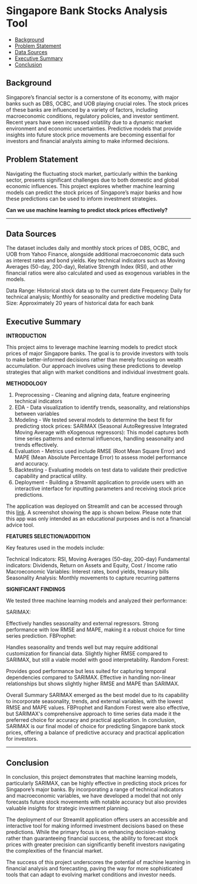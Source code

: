
# Singapore Bank Stocks Analysis Tool
 - [Background](#Background)
 - [Problem Statement](#Problem-Statement)
 - [Data Sources](#Data-Sources)
 - [Executive Summary](#Executive-Summary)
 - [Conclusion](#Conclusion)
 

## Background

Singapore’s financial sector is a cornerstone of its economy, with major banks such as DBS, OCBC, and UOB playing crucial roles. The stock prices of these banks are influenced by a variety of factors, including macroeconomic conditions, regulatory policies, and investor sentiment. Recent years have seen increased volatility due to a dynamic market environment and economic uncertainties. Predictive models that provide insights into future stock price movements are becoming essential for investors and financial analysts aiming to make informed decisions.

## Problem Statement
Navigating the fluctuating stock market, particularly within the banking sector, presents significant challenges due to both domestic and global economic influences. This project explores whether machine learning models can predict the stock prices of Singapore’s major banks and how these predictions can be used to inform investment strategies.

**Can we use machine learning to predict stock prices effectively?**



--- 
## Data Sources
The dataset includes daily and monthly stock prices of DBS, OCBC, and UOB from Yahoo Finance, alongside additional macroeconomic data such as interest rates and bond yields. Key technical indicators such as Moving Averages (50-day, 200-day), Relative Strength Index (RSI), and other financial ratios were also calculated and used as exogenous variables in the models.

Data Range: Historical stock data up to the current date
Frequency: Daily for technical analysis; Monthly for seasonality and predictive modeling
Data Size: Approximately 20 years of historical data for each bank

## Executive Summary
**INTRODUCTION**

This project aims to leverage machine learning models to predict stock prices of major Singapore banks. The goal is to provide investors with tools to make better-informed decisions rather than merely focusing on wealth accumulation. Our approach involves using these predictions to develop strategies that align with market conditions and individual investment goals.

**METHODOLOGY**

1. Preprocessing - Cleaning and aligning data, feature engineering technical indicators
2. EDA - Data visualization to identify trends, seasonality, and relationships between variables
3. Modeling - We tested several models to determine the best fit for predicting stock prices: SARIMAX (Seasonal AutoRegressive Integrated Moving Average with eXogenous regressors): This model captures both time series patterns and external influences, handling seasonality and trends effectively.
5. Evaluation - Metrics used include RMSE (Root Mean Square Error) and MAPE (Mean Absolute Percentage Error) to assess model performance and accuracy.
6. Backtesting - Evaluating models on test data to validate their predictive capability and practical utility.
7. Deployment - Building a Streamlit application to provide users with an interactive interface for inputting parameters and receiving stock price predictions.

The application was deployed on Streamlit and can be accessed through this [link](https://bank-analyst2.streamlit.app/). A screenshot showing the app is shown below. Please note that this app was only intended as an educational purposes and is not a financial advice tool.


**FEATURES SELECTION/ADDITION**

Key features used in the models include:

Technical Indicators: RSI, Moving Averages (50-day, 200-day)
Fundamental indicators: Dividends, Return on Assets and Equity, Cost / Income ratio
Macroeconomic Variables: Interest rates, bond yields, treasury bills
Seasonality Analysis: Monthly movements to capture recurring patterns


**SIGNIFICANT FINDINGS**

We tested three machine learning models and analyzed their performance:

SARIMAX:

Effectively handles seasonality and external regressors.
Strong performance with low RMSE and MAPE, making it a robust choice for time series prediction.
FBProphet:

Handles seasonality and trends well but may require additional customization for financial data.
Slightly higher RMSE compared to SARIMAX, but still a viable model with good interpretability.
Random Forest:

Provides good performance but less suited for capturing temporal dependencies compared to SARIMAX.
Effective in handling non-linear relationships but shows slightly higher RMSE and MAPE than SARIMAX.


Overall Summary
SARIMAX emerged as the best model due to its capability to incorporate seasonality, trends, and external variables, with the lowest RMSE and MAPE values.
FBProphet and Random Forest were also effective, but SARIMAX's comprehensive approach to time series data made it the preferred choice for accuracy and practical application.
In conclusion, SARIMAX is our final model of choice for predicting Singapore bank stock prices, offering a balance of predictive accuracy and practical application for investors.

---
## Conclusion

In conclusion, this project demonstrates that machine learning models, particularly SARIMAX, can be highly effective in predicting stock prices for Singapore’s major banks. By incorporating a range of technical indicators and macroeconomic variables, we have developed a model that not only forecasts future stock movements with notable accuracy but also provides valuable insights for strategic investment planning.

The deployment of our Streamlit application offers users an accessible and interactive tool for making informed investment decisions based on these predictions. While the primary focus is on enhancing decision-making rather than guaranteeing financial success, the ability to forecast stock prices with greater precision can significantly benefit investors navigating the complexities of the financial market.

The success of this project underscores the potential of machine learning in financial analysis and forecasting, paving the way for more sophisticated tools that can adapt to evolving market conditions and investor needs.
